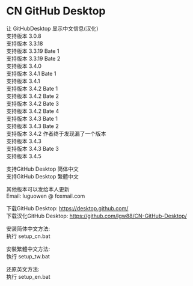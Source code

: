 # CN GitHub Desktop
让 GitHubDesktop 显示中文信息(汉化)   
支持版本 3.0.8  
支持版本 3.3.18  
支持版本 3.3.19 Bate 1  
支持版本 3.3.19 Bate 2  
支持版本 3.4.0  
支持版本 3.4.1 Bate 1  
支持版本 3.4.1  
支持版本 3.4.2 Bate 1  
支持版本 3.4.2 Bate 2  
支持版本 3.4.2 Bate 3  
支持版本 3.4.2 Bate 4  
支持版本 3.4.3 Bate 1  
支持版本 3.4.3 Bate 2  
支持版本 3.4.2 作者终于发现漏了一个版本  
支持版本 3.4.3  
支持版本 3.4.3 Bate 3  
支持版本 3.4.5  
  
支持GitHub Desktop 简体中文  
支持GitHub Desktop 繁體中文  
  
  
其他版本可以发给本人更新  
Email: luguowen @ foxmail.com
  
下载GitHub Desktop:  https://desktop.github.com/  
下载汉化GitHub Desktop: https://github.com/lgw88/CN-GitHub-Desktop/  
  
安装简体中文方法:  
执行 setup_cn.bat  
  
安裝繁體中文方法:  
執行 setup_tw.bat  
  
还原英文方法:  
执行 setup_en.bat
